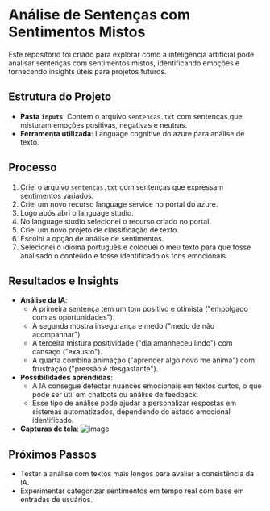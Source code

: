 # Análise de Sentenças com Sentimentos Mistos

Este repositório foi criado para explorar como a inteligência artificial pode analisar sentenças com sentimentos mistos, identificando emoções e fornecendo insights úteis para projetos futuros.

## Estrutura do Projeto
- **Pasta `inputs`**: Contém o arquivo `sentencas.txt` com sentenças que misturam emoções positivas, negativas e neutras.
- **Ferramenta utilizada**: Language cognitive do azure para análise de texto.

## Processo
1. Criei o arquivo `sentencas.txt` com sentenças que expressam sentimentos variados.
2. Criei um novo recurso language service no portal do azure.
3. Logo após abri o language studio.
4. No language studio selecionei o recurso criado no portal.
5. Criei um novo projeto de classificação de texto.
6. Escolhi a opção de análise de sentimentos.
7. Selecionei o idioma português e coloquei o meu texto para que fosse analisado o conteúdo e fosse identificado os tons emocionais.

## Resultados e Insights
- **Análise da IA**: 
  - A primeira sentença tem um tom positivo e otimista ("empolgado com as oportunidades").
  - A segunda mostra insegurança e medo ("medo de não acompanhar").
  - A terceira mistura positividade ("dia amanheceu lindo") com cansaço ("exausto").
  - A quarta combina animação ("aprender algo novo me anima") com frustração ("pressão é desgastante").
- **Possibilidades aprendidas**:
  - A IA consegue detectar nuances emocionais em textos curtos, o que pode ser útil em chatbots ou análise de feedback.
  - Esse tipo de análise pode ajudar a personalizar respostas em sistemas automatizados, dependendo do estado emocional identificado.
- **Capturas de tela**: ![image](https://github.com/user-attachments/assets/be16518e-95ab-4c21-ab03-bd701dab19f5)


## Próximos Passos
- Testar a análise com textos mais longos para avaliar a consistência da IA.
- Experimentar categorizar sentimentos em tempo real com base em entradas de usuários.
